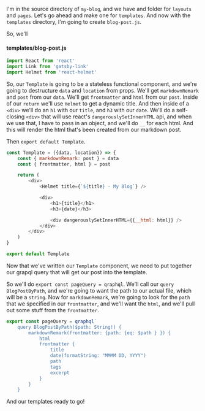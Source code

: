 I'm in the source directory of `my-blog`, and we have and folder for `layouts` and `pages`. Let's go ahead and make one for `templates`. And now with the `templates` directory, I'm going to create `blog-post.js`.

So, we'll 

#### templates/blog-post.js
```js
import React from 'react'
import Link from 'gatsby-link'
import Helmet from 'react-helmet'

```

So, our `Template` is going to be a stateless functional component, and we're going to destructure `data` and `location` from props. We'll get `markdownRemark` and `post` from our `data`. We'll get `frontmatter` and `html` from our `post`. Inside of our `return` we'll use `Helmet` to get a dynamic title. And then inside of a `<div>` we'll do an `h1` with our `title`, and `h3` with our `date`. We'll do a self-closing `<div>` that will use react's `dangerouslySetInnerHTML` api, and when we use that, I have to pass in an object, and we'll do `__` for each html. And this will render the html that's been created from our markdown post.

Then `export default Template`.

```js
const Template = ({data, location}) => {
    const { markdownRemark: post } = data
    const { frontmatter, html } = post

    return (
        <div>
            <Helmet title={`${title} - My Blog`} />

            <div>
                <h1>{title}</h1>
                <h3>{date}</h3>

                <div dangerouslySetInnerHTML={{__html: html}} />
            </div>
        </div>
    )
}

export default Template
```

Now that we've written our `Template` component, we need to put together our grapql query that will get our post into the template. 

So we'll do `export const pageQuery = qraphql`. We'll call our `query BlogPostByPath`, and we're going to want the path to our actual file, which will be a `string`. Now for `markdownRemark`, we're going to look for the `path` that we specified in our `frontmatter`, and we'll want the `html`, and we'll pull out some stuff from the `frontmatter`.

```js
export const pageQuery = qraphql`
    query BlogPostByPath($path: String!) {
        markdownRemark(frontmatter: {path: {eq: $path } }) {
            html
            frontmatter {
                title
                date(formatString: "MMMM DD, YYYY")
                path
                tags
                excerpt
            }
        }
    }
```

And our templates ready to go!